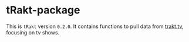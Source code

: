 tRakt-package
=============

This is `tRakt` version `0.2.0`.
It contains functions to pull data from [trakt.tv](http://trakt.tv/), focusing on tv shows.
